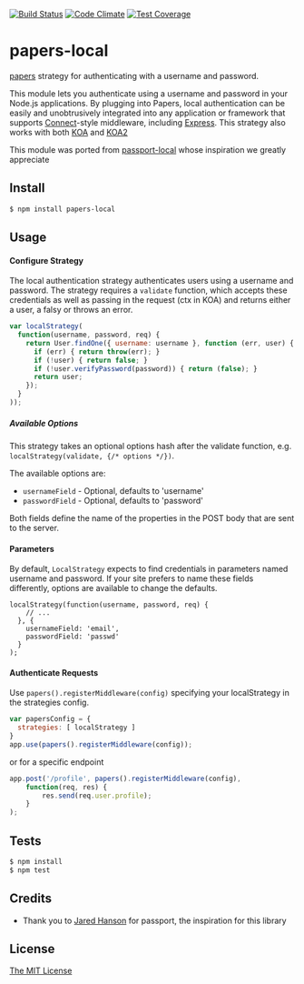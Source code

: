 [![Build Status](https://travis-ci.org/reharik/papers-local.svg?branch=functional)](https://travis-ci.org/reharik/papers-local)
[![Code Climate](https://codeclimate.com/github/reharik/papers-local/badges/gpa.svg)](https://codeclimate.com/github/reharik/papers-local)
[![Test Coverage](https://codeclimate.com/github/reharik/papers-local/badges/coverage.svg)](https://codeclimate.com/github/reharik/papers-local/coverage)
# papers-local

[papers](https://www.npmjs.com/package/papers) strategy for authenticating with a username
and password.

This module lets you authenticate using a username and password in your Node.js
applications.  By plugging into Papers, local authentication can be easily and
unobtrusively integrated into any application or framework that supports
[Connect](http://www.senchalabs.org/connect/)-style middleware, including
[Express](http://expressjs.com/).  This strategy also works with both [KOA](http://koajs.com/) and [KOA2](https://github.com/koajs/koa#koa-v2)

This module was ported from [passport-local](https://www.npmjs.com/package/passport-local) whose inspiration we greatly appreciate 

## Install

```bash
$ npm install papers-local
```

## Usage

#### Configure Strategy

The local authentication strategy authenticates users using a username and
password.  The strategy requires a `validate` function, which accepts these
credentials as well as passing in the request (ctx in KOA) and returns 
either a user, a falsy or throws an error.

```js
var localStrategy(
  function(username, password, req) {
    return User.findOne({ username: username }, function (err, user) {
      if (err) { return throw(err); }
      if (!user) { return false; }
      if (!user.verifyPassword(password)) { return (false); }
      return user;
    });
  }
));
```

##### Available Options

This strategy takes an optional options hash after the validate function, e.g. `localStrategy(validate, {/* options */})`.

The available options are:

* `usernameField` - Optional, defaults to 'username'
* `passwordField` - Optional, defaults to 'password'

Both fields define the name of the properties in the POST body that are sent to the server.

#### Parameters

By default, `LocalStrategy` expects to find credentials in parameters
named username and password. If your site prefers to name these fields
differently, options are available to change the defaults.

    localStrategy(function(username, password, req) {
        // ...
      }, {
        usernameField: 'email',
        passwordField: 'passwd'
      }
    );

#### Authenticate Requests
Use `papers().registerMiddleware(config)` specifying  your localStrategy in the strategies config.
```js
var papersConfig = {
  strategies: [ localStrategy ]
}
app.use(papers().registerMiddleware(config));
```
or for a specific endpoint
```js
app.post('/profile', papers().registerMiddleware(config),
    function(req, res) {
        res.send(req.user.profile);
    }
);
```

## Tests

```bash
$ npm install
$ npm test
```

## Credits

- Thank you to [Jared Hanson](http://github.com/jaredhanson) for passport, the inspiration for this library

## License

[The MIT License](http://opensource.org/licenses/MIT)
